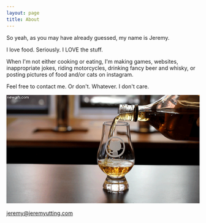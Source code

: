 ```yaml
---
layout: page
title: About
---
```


So yeah, as you may have already guessed, my name is Jeremy.

I love food. Seriously. I LOVE the stuff.

When I'm not either cooking or eating, I'm making games, websites, inappropriate jokes, riding motorcycles, drinking fancy beer and whisky, or posting pictures of food and/or cats on instagram.

Feel free to contact me. Or don't. Whatever. I don't care.

![Nectar of the Gods.](/images/infinite_whisky.gif)

[jeremy@jeremyutting.com](mailto:jeremy@jeremyutting.com)
